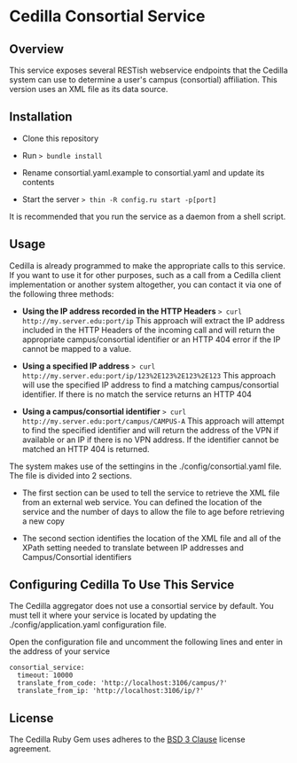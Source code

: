 # Cedilla Consortial Service

## Overview

This service exposes several RESTish webservice endpoints that the Cedilla system can use to determine a user's campus (consortial) affiliation. This version uses an XML file as its data source.

## Installation

* Clone this repository

* Run ```> bundle install```

* Rename consortial.yaml.example to consortial.yaml and update its contents

* Start the server ```> thin -R config.ru start -p[port]```

It is recommended that you run the service as a daemon from a shell script.

## Usage

Cedilla is already programmed to make the appropriate calls to this service. If you want to use it for other purposes, such as a call from a Cedilla client implementation or another system altogether, you can contact it via one of the following three methods:

* **Using the IP address recorded in the HTTP Headers**
```> curl http://my.server.edu:port/ip```
This approach will extract the IP address included in the HTTP Headers of the incoming call and will return the appropriate campus/consortial identifier or an HTTP 404 error if the IP cannot be mapped to a value.

* **Using a specified IP address**
```> curl http://my.server.edu:port/ip/123%2E123%2E123%2E123```
This approach will use the specified IP address to find a matching campus/consortial identifier. If there is no match the service returns an HTTP 404

* **Using a campus/consortial identifier**
```> curl http://my.server.edu:port/campus/CAMPUS-A```
This approach will attempt to find the specified identifier and will return the address of the VPN if available or an IP if there is no VPN address. If the identifier cannot be matched an HTTP 404 is returned.

The system makes use of the settingins in the ./config/consortial.yaml file. The file is divided into 2 sections. 

* The first section can be used to tell the service to retrieve the XML file from an external web service. You can defined the location of the service and the number of days to allow the file to age before retrieving a new copy

* The second section identifies the location of the XML file and all of the XPath setting needed to translate between IP addresses and Campus/Consortial identifiers

## Configuring Cedilla To Use This Service

The Cedilla aggregator does not use a consortial service by default. You must tell it where your service is located by updating the ./config/application.yaml configuration file.

Open the configuration file and uncomment the following lines and enter in the address of your service
```
consortial_service:
  timeout: 10000
  translate_from_code: 'http://localhost:3106/campus/?'
  translate_from_ip: 'http://localhost:3106/ip/?'
```

## License

The Cedilla Ruby Gem uses adheres to the [BSD 3 Clause](./LICENSE.md) license agreement.
